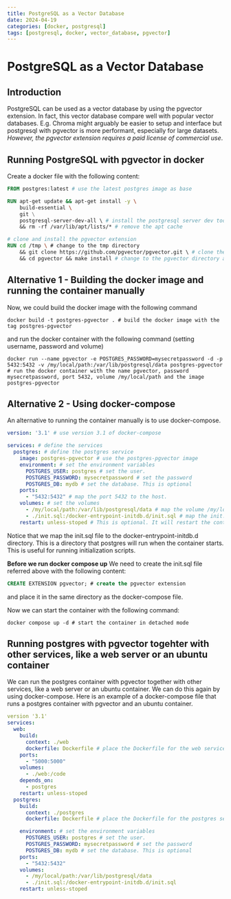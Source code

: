 ```yaml
---
title: PostgreSQL as a Vector Database
date: 2024-04-19
categories: [docker, postgresql]
tags: [postgresql, docker, vector_database, pgvector]
---
```

    
# PostgreSQL as a Vector Database

## Introduction

PostgreSQL can be used as a vector database by using the pgvector extension.
In fact, this vector database compare well with popular vector databases. E.g. Chroma might arguably be easier to setup and interface but postgresql with pgvector is more performant, especially for large datasets. *However, the pgvector extension requires a paid license of commercial use*.

## Running PostgreSQL with pgvector in docker
Create a docker file with the following content:

```dockerfile
FROM postgres:latest # use the latest postgres image as base

RUN apt-get update && apt-get install -y \
    build-essential \ 
    git \
    postgresql-server-dev-all \ # install the postgresql server dev tools
    && rm -rf /var/lib/apt/lists/* # remove the apt cache

# clone and install the pgvector extension
RUN cd /tmp \ # change to the tmp directory
    && git clone https://github.com/pgvector/pgvector.git \ # clone the pgvector repository into the tmp directory
    && cd pgvector && make install # change to the pgvector directory and install the extension
```

## Alternative 1 - Building the docker image and running the container manually
Now, we could build the docker image with the following command 

```shell
docker build -t postgres-pgvector . # build the docker image with the tag postgres-pgvector 
```
and run the docker container with the following command (setting username, password and volume)

```shell
docker run --name pgvector -e POSTGRES_PASSWORD=mysecretpassword -d -p 5432:5432 -v /my/local/path:/var/lib/postgresql/data postgres-pgvector # run the docker container with the name pgvector, password mysecretpassword, port 5432, volume /my/local/path and the image postgres-pgvector
```

## Alternative 2 - Using docker-compose
An alternative to running the container manually is to use docker-compose.

```yaml
version: '3.1' # use version 3.1 of docker-compose

services: # define the services
  postgres: # define the postgres service
    image: postgres-pgvector # use the postgres-pgvector image
    environment: # set the environment variables
      POSTGRES_USER: postgres # set the user.
      POSTGRES_PASSWORD: mysecretpassword # set the password
      POSTGRES_DB: mydb # set the database. This is optional
    ports:
      - "5432:5432" # map the port 5432 to the host. 
    volumes: # set the volumes
      - /my/local/path:/var/lib/postgresql/data # map the volume /my/local/path to /var/lib/postgresql/data
      - ./init.sql:/docker-entrypoint-initdb.d/init.sql # map the init.sql file to the docker-entrypoint-initdb.d directory
    restart: unless-stoped # This is optional. It will restart the container unless it is stopped
```
Notice that we map the init.sql file to the docker-entrypoint-initdb.d directory. This is a directory that postgres will run when the container starts. This is useful for running initialization scripts.

**Before we run docker compose up** We need to create the init.sql file referred above with the following content:

```sql
CREATE EXTENSION pgvector; # create the pgvector extension
```
and place it in the same directory as the docker-compose file.

Now we can start the container with the following command:

```shell
docker compose up -d # start the container in detached mode
```

## Running postgres with pgvector togehter with other services, like a web server or an ubuntu container

We can run the postgres container with pgvector together with other services, like a web server or an ubuntu container. We can do this again by using docker-compose. Here is an example of a docker-compose file that runs a postgres container with pgvector and an ubuntu container.

```yaml
version '3.1'
services:
  web:
    build:
      context: ./web
      dockerfile: Dockerfile # place the Dockerfile for the web service in the web directory
    ports:
      - "5000:5000"
    volumes:
      - ./web:/code
    depends_on:
      - postgres
    restart: unless-stoped
  postgres:
    build:
      context: ./postgres
      dockerfile: Dockerfile # place the Dockerfile for the postgres service in the postgres directory

    environment: # set the environment variables
      POSTGRES_USER: postgres # set the user.
      POSTGRES_PASSWORD: mysecretpassword # set the password
      POSTGRES_DB: mydb # set the database. This is optional
    ports:
      - "5432:5432"
    volumes:
      - /my/local/path:/var/lib/postgresql/data
      - ./init.sql:/docker-entrypoint-initdb.d/init.sql
    restart: unless-stoped
```
    
